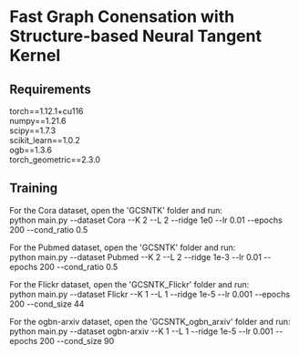 # Fast Graph Conensation with Structure-based Neural Tangent Kernel


## Requirements

torch==1.12.1+cu116 \
numpy==1.21.6  \
scipy==1.7.3 \
scikit_learn==1.0.2 \
ogb==1.3.6 \
torch_geometric==2.3.0


## Training

For the Cora dataset, open the 'GCSNTK' folder and run:  \
python main.py --dataset Cora --K 2 --L 2 --ridge 1e0 --lr 0.01 --epochs 200 --cond_ratio 0.5

For the Pubmed dataset, open the 'GCSNTK' folder and run:  \
python main.py --dataset Pubmed --K 2 --L 2 --ridge 1e-3 --lr 0.01 --epochs 200 --cond_ratio 0.5

For the Flickr dataset, open the 'GCSNTK_Flickr' folder and run: \
python main.py --dataset Flickr --K 1 --L 1 --ridge 1e-5 --lr 0.001 --epochs 200 --cond_size 44

For the ogbn-arxiv dataset, open the 'GCSNTK_ogbn_arxiv' folder and run: \
python main.py --dataset ogbn-arxiv --K 1 --L 1 --ridge 1e-5 --lr 0.001 --epochs 200 --cond_size 90






